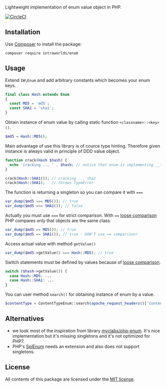 Lightweight implementation of enum value object in PHP.

[![CircleCI](https://circleci.com/gh/intraworlds/enum.svg?style=svg)](https://circleci.com/gh/intraworlds/enum)

## Installation
Use [Composer] to install the package:
```
composer require intraworlds/enum
```

## Usage
Extend `IW\Enum` and add arbitrary constants which becomes your enum keys.
```php
final class Hash extends Enum
{
  const MD5 = 'md5';
  const SHA1 = 'sha1';
}
```
Obtain instance of enum value by calling static function `<classname>::<key>()`.
```php
$md5 = Hash::MD5();
```
Main advantage of use this library is of cource type hinting. Therefore given instance is always valid in principle of DDD value object.
```php
function crack(Hash $hash) {
  echo 'cracking ... ' . $hash; // notice that enum is implementing __toString() method
}

crack(Hash::SHA1()); // cracking ... sha1
crack(Hash::SHA1);   // throws TypeError
```
The function is returning a singleton so you can compare it with `===`
```php
var_dump($md5 === MD5()); // true
var_dump($md5 === SHA1()); // false
```
Actually you must use `===` for strict comparison. With `==` [loose comparison] PHP compares only that objects are the same class.
```php
var_dump($md5 == MD5()); // true
var_dump($md5 == SHA1()); // true - DON'T use == comparison!
```
Access actual value with method `getValue()`
```php
var_dump($md5->getValue() === Hash::MD5); // true
```
Switch statements must be defined by values because of [loose comparison].
```php
switch ($hash->getValue()) {
  case Hash::MD5: ...
  case Hash::SHA1: ...
}
```
You can user method `search()` for obtaining instance of enum by a value.
```php
$contentType = ContentTypeEnum::search(apache_request_headers()['Content-Type']);
```

## Alternatives
- we took most of the inspiration from library [myclabs/php-enum]. It's nice implementation but it's missing singletons and it's not optimized for PHP7.
- PHP's [SplEnum] needs an extension and also does not support singletons.

## License
All contents of this package are licensed under the [MIT license].

[Composer]: https://getcomposer.org
[MIT license]: LICENSE
[loose comparison]: http://php.net/manual/en/types.comparisons.php#types.comparisions-loose
[myclabs/php-enum]: https://packagist.org/packages/myclabs/php-enum
[SplEnum]: https://secure.php.net/manual/en/class.splenum.php
